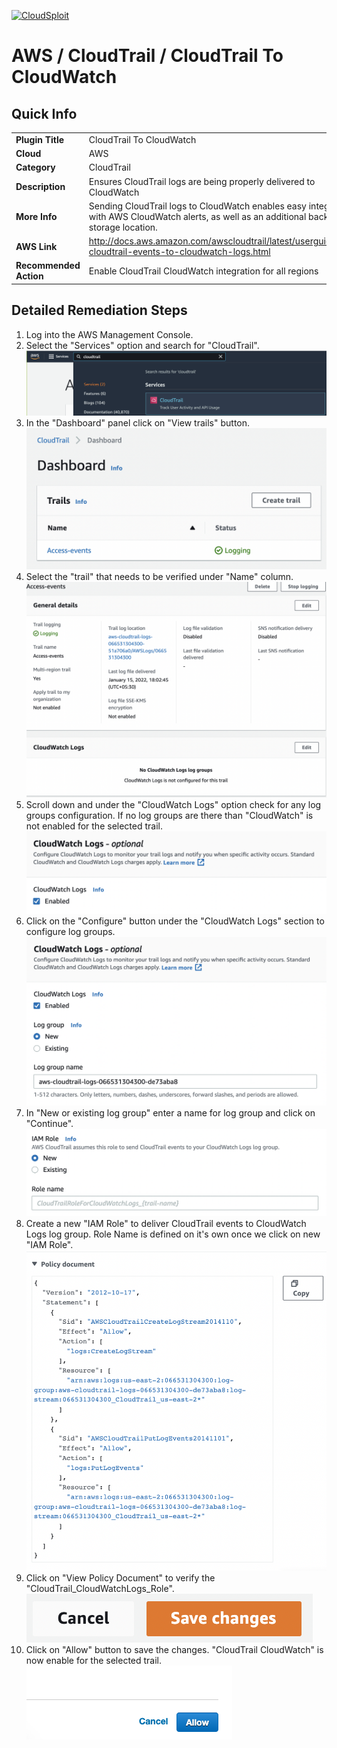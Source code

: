 [![CloudSploit](https://cloudsploit.com/img/logo-new-big-text-100.png "CloudSploit")](https://cloudsploit.com)

# AWS / CloudTrail / CloudTrail To CloudWatch

## Quick Info

| | |
|-|-|
| **Plugin Title** | CloudTrail To CloudWatch |
| **Cloud** | AWS |
| **Category** | CloudTrail |
| **Description** | Ensures CloudTrail logs are being properly delivered to CloudWatch |
| **More Info** | Sending CloudTrail logs to CloudWatch enables easy integration with AWS CloudWatch alerts, as well as an additional backup log storage location. |
| **AWS Link** | http://docs.aws.amazon.com/awscloudtrail/latest/userguide/send-cloudtrail-events-to-cloudwatch-logs.html |
| **Recommended Action** | Enable CloudTrail CloudWatch integration for all regions |

## Detailed Remediation Steps
1. Log into the AWS Management Console.
2. Select the "Services" option and search for "CloudTrail".</br>![Step 2](/resources/aws/cloudtrail/cloudtrail-to-cloudwatch/step2.png "Step 2 - Services")
3. In the "Dashboard" panel click on "View trails" button.</br> ![Step 3](/resources/aws/cloudtrail/cloudtrail-to-cloudwatch/step3.png "Step 3 - Trails")
4. Select the "trail" that needs to be verified under "Name" column.</br>![Step 4](/resources/aws/cloudtrail/cloudtrail-to-cloudwatch/step4.png "Step 4 - Name")
5. Scroll down and under the "CloudWatch Logs" option check for any log groups configuration. If no log groups are there than "CloudWatch" is not enabled for the selected trail. </br>![Step 5](/resources/aws/cloudtrail/cloudtrail-to-cloudwatch/step5.png "Step 5 - CloudWatch Logs")
6. Click on the "Configure" button under the "CloudWatch Logs" section to configure log groups. </br>![Step 6](/resources/aws/cloudtrail/cloudtrail-to-cloudwatch/step6.png "Step 6 - Configure")
7. In "New or existing log group" enter a name for log group and click on "Continue". </br>![Step 7](/resources/aws/cloudtrail/cloudtrail-to-cloudwatch/step7.png "Step 7 - Name")
8. Create a new "IAM Role" to deliver CloudTrail events to CloudWatch Logs log group. Role Name is defined on it's own once we click on new "IAM Role". </br>![Step 8](/resources/aws/cloudtrail/cloudtrail-to-cloudwatch/step8.png "Step 8 - IAM Role")
9. Click on "View Policy Document" to verify the "CloudTrail_CloudWatchLogs_Role".</br> ![Step 9](/resources/aws/cloudtrail/cloudtrail-to-cloudwatch/step9.png "Step 9 - Policy")
10. Click on "Allow" button to save the changes. "CloudTrail CloudWatch" is now enable for the selected trail.</br>![Step 10](/resources/aws/cloudtrail/cloudtrail-to-cloudwatch/step10.png "Step 10 - Allow")
